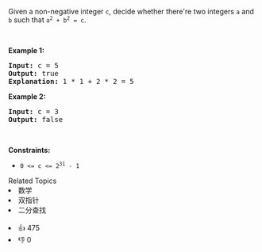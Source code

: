 <p>Given a non-negative integer <code>c</code>, decide whether there're two integers <code>a</code> and <code>b</code> such that <code>a<sup>2</sup> + b<sup>2</sup> = c</code>.</p>

<p>&nbsp;</p> 
<p><strong class="example">Example 1:</strong></p>

<pre>
<strong>Input:</strong> c = 5
<strong>Output:</strong> true
<strong>Explanation:</strong> 1 * 1 + 2 * 2 = 5
</pre>

<p><strong class="example">Example 2:</strong></p>

<pre>
<strong>Input:</strong> c = 3
<strong>Output:</strong> false
</pre>

<p>&nbsp;</p> 
<p><strong>Constraints:</strong></p>

<ul> 
 <li><code>0 &lt;= c &lt;= 2<sup>31</sup> - 1</code></li> 
</ul>

<div><div>Related Topics</div><div><li>数学</li><li>双指针</li><li>二分查找</li></div></div><br><div><li>👍 475</li><li>👎 0</li></div>